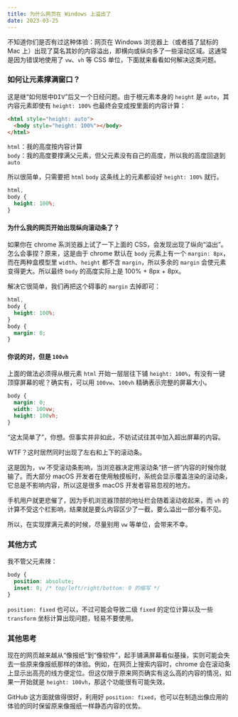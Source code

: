 ```yaml
---
title: 为什么网页在 Windows 上溢出了
date: 2023-03-25
---
```


不知道你们是否有过这种体验：网页在 Windows 浏览器上（或者插了鼠标的 Mac 上）出现了莫名其妙的内容溢出，即横向或纵向多了一些滚动区域。这通常是因为错误地使用了 `vw`、`vh` 等 CSS 单位，下面就来看看如何解决这类问题。

### 如何让元素撑满窗口？

这是继“如何居中<samp>DIV</samp>”后又一个日经问题。由于根元素本身的 `height` 是 `auto`，其内容元素即使有 `height: 100%` 也最终会变成按里面的内容计算：

```html
<html style="height: auto">
  <body style="height: 100%"></body>
</html>
```

`html`：我的高度按内容计算\
`body`：我的高度要撑满父元素，但父元素没有自己的高度，所以我的高度回退到 `auto`

所以很简单，只需要把 `html` `body` 这条线上的元素都设好 `height: 100%` 就行。

```css
html,
body {
  height: 100%;
}
```

#### 为什么我的网页开始出现纵向滚动条了？

如果你在 chrome 系浏览器上试了一下上面的 CSS，会发现出现了纵向“溢出”。怎么会事捏？原来，这是由于 chrome 默认在 `body` 元素上有一个 `margin: 8px`，而在两种盒模型里 `width`、`height` 都不含 `margin`，所以多余的 `margin` 会使元素变得更大。所以最终 `body` 的高度实际上是 100% + 8px + 8px。

解决它很简单，我们再把这个碍事的 `margin` 去掉即可：

```css
html,
body {
  height: 100%;
}
body {
  margin: 0;
}
```

#### 你说的对，但是 `100vh`

上面的做法必须得从根元素 `html` 开始一层层往下铺 `height: 100%`，有没有一键顶穿屏幕的呢？确实有，可以用 `100vw`、`100vh` 精确表示完整的屏幕大小。

```css
body {
  margin: 0;
  width: 100vw;
  height: 100vh;
}
```

“这太简单了”，你想。但事实并非如此，不妨试试往其中加入超出屏幕的内容。

WTF？这时居然同时出现了左右和上下的滚动条。

这是因为，`vw` 不受滚动条影响，当浏览器决定用滚动条“挤一挤”内容的时候你就输了。而大部分 macOS 开发者在使用触摸板时，系统会显示覆盖渲染的滚动条，它总是不影响内容，所以这是很多 macOS 开发者容易忽视的地方。

手机用户就更悲催了，因为手机浏览器顶部的地址栏会随着滚动收起来，而 `vh` 的计算不受这个栏影响，结果就是要么内容区少了一截，要么溢出一部分看不见。

所以，在实现撑满元素的时候，尽量别用 `vw` 等单位，会带来不幸。

### 其他方式

我不管父元素辣：

```css
body {
  position: absolute;
  inset: 0; /* top/left/right/bottom: 0 的缩写 */
}
```

`position: fixed` 也可以，不过可能会导致二级 `fixed` 的定位计算以及一些 `transform` 坐标计算出现问题，轻易不要使用。

### 其他思考

现在的网页越来越从“像报纸”到“像软件”，起手铺满屏幕看似基操，实则可能会失去一些原来像报纸那样的体验。例如，在网页上搜索内容时，chrome 会在滚动条上显示出高亮的线方便定位。但这仅限于原来网页确实有这么高的内容的情况，如果一开始就是 `height: 100vh`，那这个功能很有可能失效。

GitHub 这方面就做得很好，利用好 `position: fixed`，也可以在制造出像应用的体验的同时保留原来像报纸一样静态内容的优势。
